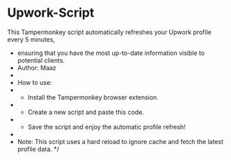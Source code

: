 # Upwork-Script
This Tampermonkey script automatically refreshes your Upwork profile every 5 minutes,
 * ensuring that you have the most up-to-date information visible to potential clients.
 * Author: Maaz
 *
 * How to use:
 * - Install the Tampermonkey browser extension.
 * - Create a new script and paste this code.
 * - Save the script and enjoy the automatic profile refresh!
 *
 * Note: This script uses a hard reload to ignore cache and fetch the latest profile data.
 */
